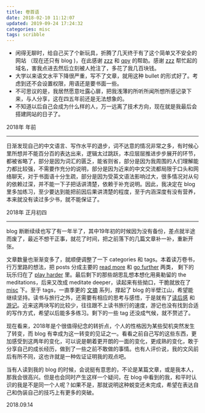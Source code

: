 ```yaml
---
title: 卷首语
date: 2018-02-10 11:12:07
updated: 2019-09-24 17:24:32
categories: misc
tags: scribble
---
```


+ 闲得无聊时，给自己买了个新玩具，折腾了几天终于有了这个简单又不安全的网站 （现在还只有 blog )，在此感谢 [zzz](https://zzhou612.me/) 和 [qpy](https://peiyuanqi.me/) 的帮助。感谢 [zzz](https://zzhou612.me/) 帮忙起的域名，害我点进去然后立刻被人抢注了，多花了我几百块钱。
+ 大学以来语文水平下降很严重，写不了文章，就用这种 bullet 的形式好了。考虑到还不会设置权限，用语还是要书面一些。
+ 不可思议的是，我居然愿意吐露心扉，把我浅薄的所听所闻所想所感记录下来，与人分享，这在四五年前还是无法想象的。
+ 不知道以后自己会成为什么样的人，万一远离了技术方向，现在就是我最后会搭建网站的日子了。

2018年 年前

---

日渐发现自己的中文语言、写作水平的退步，词不达意的情况非常之多，有时候心里所想并不能百分百的表达出来，逻辑太过跳跃，本应层层推进步步展开的环节，都被省略了，部分是因为词汇的匮乏，能省则省，部分是因为我周围的人们理解能力都比较强，不需要作充分的说明，部分是因为近来的中文交流都局限于口头和网络聊天，对于书面语十分生疏，部分是因为受英文语法影响过大，很多情况对从句的依赖过深，并不能一下子把话讲清楚，依赖于补充说明。因此，我决定在 blog 里多加练习，至少要达到能把前因后果讲清楚的程度，至于内涵深度有没有营养，本来就没有读过多少书，就不能保证了。

2018年 正月初四

---

blog 断断续续也写了有一年半了，其中19年初的时候因为没有备份，差点就半途而废了，最近不想干正事，就花了时间，把之前落下的几篇文章补一补，重新开张。

文章数量也渐渐变多了，就顺便调整了一下 categories 和 tags。本着读万卷书，行万里路的想法，把 posts 分成主要的 [read more](/categories/read-more/)  和 [go further](/categories/go-further/) 两类， 剩下的玩乐归在了 [play harder](/categories/play-harder/) 里。最后剩下的那些胡思乱想本想化用奥勒留的 the meditations，后来又改成 meditate deeper，读起来有些拗口，干脆就放在了 [misc](/categories/misc/) 下。至于 tags，一直季更的 [文摘](/tags/文摘/) 系列，撑起了 blog 的半壁江山，希望能继续坚持。读书与旅行之外，还需要有相应的思考与感悟，于是就有了[读后感](/tags/读后感/) 和 [游记](/tags/游记/)。近来这两块写的比较少，往往跟不上读书旅行的速度，游记也没有找到合适的写作方式，希望以后能多多练习。剩下的一些 tag 还没成气候，就不赘述了。

现在看来，2018年是个很值得纪念的转折点，个人的性格因为某些契机突然发生了转变，而 blog 有幸成为这一转变的见证之一。看看之前自己写的这些东西，更加感受到这两年的变化，可以说是朝着更开朗的一面的变化，更成熟的变化，敢于分享自己的成长经历，做到了一些之前不敢做的事情。也有人评价说，我的文风前后有所不同，这也许就是一种佐证证明我的观点吧。

当有人读到我的 blog 的时候，会说挺有意思的，不论是某篇文章，或是我本人，那我会很高兴。但是也会同时产生这样一个疑问，在 blog 中看到的我，和平时认识的我是不是同一个人呢？如果不是，那就说明这种蜕变还未完成，希望在表达自己和伪装自己的技巧上有更多的突破。

2018.09.14

